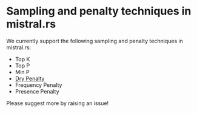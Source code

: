 # Sampling and penalty techniques in mistral.rs

We currently support the following sampling and penalty techniques in mistral.rs:

- Top K
- Top P
- Min P
- [Dry Penalty](https://github.com/oobabooga/text-generation-webui/pull/5677)
- Frequency Penalty
- Presence Penalty

Please suggest more by raising an issue!